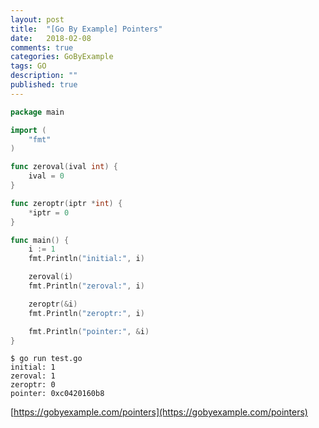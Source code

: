 ```yaml
---
layout: post
title:  "[Go By Example] Pointers"
date:   2018-02-08
comments: true
categories: GoByExample
tags: GO
description: ""
published: true
---
```


```go
package main

import (
	"fmt"
)

func zeroval(ival int) {
	ival = 0
}

func zeroptr(iptr *int) {
	*iptr = 0
}

func main() {
	i := 1
	fmt.Println("initial:", i)

	zeroval(i)
	fmt.Println("zeroval:", i)

	zeroptr(&i)
	fmt.Println("zeroptr:", i)

	fmt.Println("pointer:", &i)
}
```

```
$ go run test.go
initial: 1
zeroval: 1
zeroptr: 0
pointer: 0xc0420160b8
```

[https://gobyexample.com/pointers](https://gobyexample.com/pointers)
